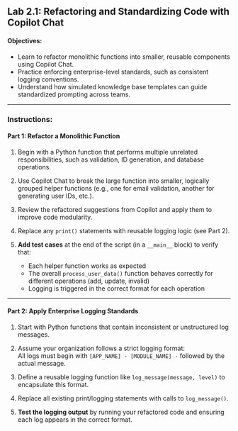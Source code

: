 ##  Lab 2.1: Refactoring and Standardizing Code with Copilot Chat

####  Objectives:
- Learn to refactor monolithic functions into smaller, reusable components using Copilot Chat.
- Practice enforcing enterprise-level standards, such as consistent logging conventions.
- Understand how simulated knowledge base templates can guide standardized prompting across teams.

---

###  Instructions:

####  Part 1: Refactor a Monolithic Function

1. Begin with a Python function that performs multiple unrelated responsibilities, such as validation, ID generation, and database operations.

2. Use Copilot Chat to break the large function into smaller, logically grouped helper functions (e.g., one for email validation, another for generating user IDs, etc.).

3. Review the refactored suggestions from Copilot and apply them to improve code modularity.

4. Replace any `print()` statements with reusable logging logic (see Part 2).

5. **Add test cases** at the end of the script (in a `__main__` block) to verify that:
   - Each helper function works as expected
   - The overall `process_user_data()` function behaves correctly for different operations (add, update, invalid)
   - Logging is triggered in the correct format for each operation

---

####  Part 2: Apply Enterprise Logging Standards

1. Start with Python functions that contain inconsistent or unstructured log messages.

2. Assume your organization follows a strict logging format:  
   All logs must begin with `[APP_NAME] - [MODULE_NAME] -` followed by the actual message.

3. Define a reusable logging function like `log_message(message, level)` to encapsulate this format.

4. Replace all existing print/logging statements with calls to `log_message()`.

5. **Test the logging output** by running your refactored code and ensuring each log appears in the correct format.
